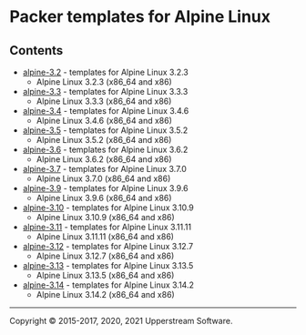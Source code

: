# Packer templates for Alpine Linux

## Contents

* [alpine-3.2](alpine-3.2/README.mdown) - templates for Alpine Linux 3.2.3
  * Alpine Linux 3.2.3 (x86_64 and x86)
* [alpine-3.3](alpine-3.3/README.mdown) - templates for Alpine Linux 3.3.3
  * Alpine Linux 3.3.3 (x86_64 and x86)
* [alpine-3.4](alpine-3.4/README.mdown) - templates for Alpine Linux 3.4.6
  * Alpine Linux 3.4.6 (x86_64 and x86)
* [alpine-3.5](alpine-3.5/README.mdown) - templates for Alpine Linux 3.5.2
  * Alpine Linux 3.5.2 (x86_64 and x86)
* [alpine-3.6](alpine-3.6/README.mdown) - templates for Alpine Linux 3.6.2
  * Alpine Linux 3.6.2 (x86_64 and x86)
* [alpine-3.7](alpine-3.7/README.mdown) - templates for Alpine Linux 3.7.0
  * Alpine Linux 3.7.0 (x86_64 and x86)
* [alpine-3.9](alpine-3.9/README.mdown) - templates for Alpine Linux 3.9.6
  * Alpine Linux 3.9.6 (x86_64 and x86)
* [alpine-3.10](alpine-3.10/README.mdown) - templates for Alpine Linux 3.10.9
  * Alpine Linux 3.10.9 (x86_64 and x86)
* [alpine-3.11](alpine-3.11/README.mdown) - templates for Alpine Linux 3.11.11
  * Alpine Linux 3.11.11 (x86_64 and x86)
* [alpine-3.12](alpine-3.12/README.mdown) - templates for Alpine Linux 3.12.7
  * Alpine Linux 3.12.7 (x86_64 and x86)
* [alpine-3.13](alpine-3.13/README.mdown) - templates for Alpine Linux 3.13.5
  * Alpine Linux 3.13.5 (x86_64 and x86)
* [alpine-3.14](alpine-3.14/README.mdown) - templates for Alpine Linux 3.14.2
  * Alpine Linux 3.14.2 (x86_64 and x86)

- - -

Copyright &copy; 2015-2017, 2020, 2021 Upperstream Software.
